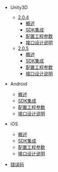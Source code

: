 * Unity3D
   * [2.0.4](/ZH/Unity3D/summary)
       * [概述](/ZH/Unity3D/summary)
       * [SDK集成](/ZH/Unity3D/sdk_integration)
       * [配置工程参数](/ZH/Unity3D/edit_resources)
       * [接口设计说明](/ZH/Unity3D/Interface_design_description)
   * [2.0.5](/ZH/Android/summary)
       * [概述](/ZH/Unity3D/summary)
       * [SDK集成](/ZH/Unity3D/sdk_integration)
       * [配置工程参数](/ZH/Unity3D/edit_resources)
       * [接口设计说明](/ZH/Unity3D/Interface_design_description)
* Android
   * [概述](/ZH/Android/summary)
   * [SDK集成](/ZH/Android/sdk_implementation)
   * [配置工程参数](/ZH/Android/edit_resources)
   * [接口设计说明](/ZH/Android/Interface_design_description)
    
* iOS
    * [概述](/ZH/iOS/1.summary)
    * [SDK集成](/ZH/iOS/2.AccessProcess)
    * [配置工程参数](/ZH/iOS/3.ConfigProjectParam)
    * [接口设计说明](/ZH/iOS/4.SDKUsage)
    
* [错误码](/ZH/errorcode)
